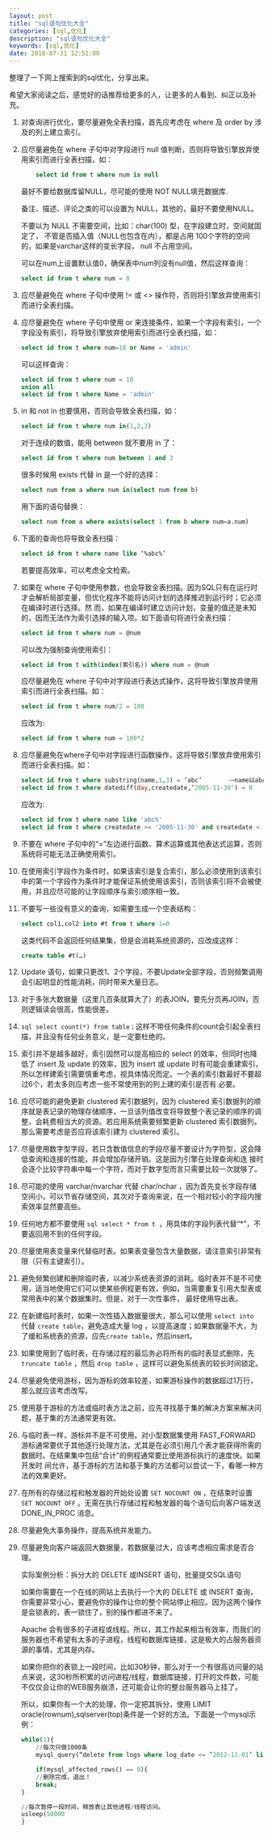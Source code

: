 ```yaml
---
layout: post
title: "sql语句优化大全"
categories: [sql,优化]
description: "sql语句优化大全"
keywords: [sql,优化]
date: 2018-07-31 12:52:00
---
```


整理了一下网上搜索到的sql优化，分享出来。

希望大家阅读之后，感觉好的话推荐给更多的人，让更多的人看到、纠正以及补充。

1. 对查询进行优化，要尽量避免全表扫描，首先应考虑在 where 及 order by 涉及的列上建立索引。

2. 应尽量避免在 where 子句中对字段进行 null 值判断，否则将导致引擎放弃使用索引而进行全表扫描，如：
    ```sql 
        select id from t where num is null
    ```
    最好不要给数据库留NULL，尽可能的使用 NOT NULL填充数据库.

    备注、描述、评论之类的可以设置为 NULL，其他的，最好不要使用NULL。

    不要以为 NULL 不需要空间，比如：char(100) 型，在字段建立时，空间就固定了， 不管是否插入值（NULL也包含在内），都是占用 100个字符的空间的，如果是varchar这样的变长字段， null 不占用空间。

    可以在num上设置默认值0，确保表中num列没有null值，然后这样查询：
    ```sql
    select id from t where num = 0
    ```

3. 应尽量避免在 where 子句中使用 != 或 <> 操作符，否则将引擎放弃使用索引而进行全表扫描。

4. 应尽量避免在 where 子句中使用 or 来连接条件，如果一个字段有索引，一个字段没有索引，将导致引擎放弃使用索引而进行全表扫描，如：
    ```sql
    select id from t where num=10 or Name = 'admin'
    ```
    可以这样查询：
    ```sql
    select id from t where num = 10
    union all
    select id from t where Name = 'admin'
    ```
5. in 和 not in 也要慎用，否则会导致全表扫描，如：
    ```sql
    select id from t where num in(1,2,3)
    ```
    对于连续的数值，能用 between 就不要用 in 了：
    ```sql
    select id from t where num between 1 and 3
    ```
    很多时候用 exists 代替 in 是一个好的选择：
    ```sql
    select num from a where num in(select num from b)
    ```
    用下面的语句替换：
    ```sql
    select num from a where exists(select 1 from b where num=a.num)
    ```

6. 下面的查询也将导致全表扫描：
    ```sql
    select id from t where name like ‘%abc%’
    ```
    若要提高效率，可以考虑全文检索。
7. 如果在 where 子句中使用参数，也会导致全表扫描。因为SQL只有在运行时才会解析局部变量，但优化程序不能将访问计划的选择推迟到运行时；它必须在编译时进行选择。然 而，如果在编译时建立访问计划，变量的值还是未知的，因而无法作为索引选择的输入项。如下面语句将进行全表扫描：
    ```sql
    select id from t where num = @num
    ```
    可以改为强制查询使用索引：
    ```sql
    select id from t with(index(索引名)) where num = @num
    ```
    应尽量避免在 where 子句中对字段进行表达式操作，这将导致引擎放弃使用索引而进行全表扫描。如：
    ```sql
    select id from t where num/2 = 100
    ```
    应改为:
    ```sql
    select id from t where num = 100*2
    ```
9. 应尽量避免在where子句中对字段进行函数操作，这将导致引擎放弃使用索引而进行全表扫描。如：
    ```sql
    select id from t where substring(name,1,3) = ’abc’       -–name以abc开头的id
    select id from t where datediff(day,createdate,’2005-11-30′) = 0    -–‘2005-11-30’    --生成的id
    ```
    应改为:
    ```sql
    select id from t where name like 'abc%'
    select id from t where createdate >= '2005-11-30' and createdate < '2005-12-1'
    ```
10. 不要在 where 子句中的“=”左边进行函数、算术运算或其他表达式运算，否则系统将可能无法正确使用索引。
11. 在使用索引字段作为条件时，如果该索引是复合索引，那么必须使用到该索引中的第一个字段作为条件时才能保证系统使用该索引，否则该索引将不会被使用，并且应尽可能的让字段顺序与索引顺序相一致。
12. 不要写一些没有意义的查询，如需要生成一个空表结构：
    ```sql
    select col1,col2 into #t from t where 1=0
    ```
    这类代码不会返回任何结果集，但是会消耗系统资源的，应改成这样：
    ```sql
    create table #t(…)
    ```
13. Update 语句，如果只更改1、2个字段，不要Update全部字段，否则频繁调用会引起明显的性能消耗，同时带来大量日志。
14. 对于多张大数据量（这里几百条就算大了）的表JOIN，要先分页再JOIN，否则逻辑读会很高，性能很差。
15. ```sql select count(*) from table；```这样不带任何条件的count会引起全表扫描，并且没有任何业务意义，是一定要杜绝的。
16. 索引并不是越多越好，索引固然可以提高相应的 select 的效率，但同时也降低了 insert 及 update 的效率，因为 insert 或 update 时有可能会重建索引，所以怎样建索引需要慎重考虑，视具体情况而定。一个表的索引数最好不要超过6个，若太多则应考虑一些不常使用到的列上建的索引是否有 必要。
17. 应尽可能的避免更新 clustered 索引数据列，因为 clustered 索引数据列的顺序就是表记录的物理存储顺序，一旦该列值改变将导致整个表记录的顺序的调整，会耗费相当大的资源。若应用系统需要频繁更新 clustered 索引数据列，那么需要考虑是否应将该索引建为 clustered 索引。
18. 尽量使用数字型字段，若只含数值信息的字段尽量不要设计为字符型，这会降低查询和连接的性能，并会增加存储开销。这是因为引擎在处理查询和连 接时会逐个比较字符串中每一个字符，而对于数字型而言只需要比较一次就够了。
19. 尽可能的使用 varchar/nvarchar 代替 char/nchar ，因为首先变长字段存储空间小，可以节省存储空间，其次对于查询来说，在一个相对较小的字段内搜索效率显然要高些。
20. 任何地方都不要使用 ```sql select * from t ```，用具体的字段列表代替“*”，不要返回用不到的任何字段。
21. 尽量使用表变量来代替临时表。如果表变量包含大量数据，请注意索引非常有限（只有主键索引）。
22.  避免频繁创建和删除临时表，以减少系统表资源的消耗。临时表并不是不可使用，适当地使用它们可以使某些例程更有效，例如，当需要重复引用大型表或常用表中的某个数据集时。但是，对于一次性事件， 最好使用导出表。
23. 在新建临时表时，如果一次性插入数据量很大，那么可以使用 ```select into ```代替 ```create table```，避免造成大量 log ，以提高速度；如果数据量不大，为了缓和系统表的资源，应先```create table```，然后insert。
24. 如果使用到了临时表，在存储过程的最后务必将所有的临时表显式删除，先 ```truncate table``` ，然后 ```drop table``` ，这样可以避免系统表的较长时间锁定。
25. 尽量避免使用游标，因为游标的效率较差，如果游标操作的数据超过1万行，那么就应该考虑改写。
26. 使用基于游标的方法或临时表方法之前，应先寻找基于集的解决方案来解决问题，基于集的方法通常更有效。
27. 与临时表一样，游标并不是不可使用。对小型数据集使用 FAST_FORWARD 游标通常要优于其他逐行处理方法，尤其是在必须引用几个表才能获得所需的数据时。在结果集中包括“合计”的例程通常要比使用游标执行的速度快。如果开发时 间允许，基于游标的方法和基于集的方法都可以尝试一下，看哪一种方法的效果更好。
28. 在所有的存储过程和触发器的开始处设置 ```SET NOCOUNT ON``` ，在结束时设置 ```SET NOCOUNT OFF``` 。无需在执行存储过程和触发器的每个语句后向客户端发送 DONE_IN_PROC 消息。
29. 尽量避免大事务操作，提高系统并发能力。
30. 尽量避免向客户端返回大数据量，若数据量过大，应该考虑相应需求是否合理。

    实际案例分析：拆分大的 DELETE 或INSERT 语句，批量提交SQL语句

    如果你需要在一个在线的网站上去执行一个大的 DELETE 或 INSERT 查询，你需要非常小心，要避免你的操作让你的整个网站停止相应。因为这两个操作是会锁表的，表一锁住了，别的操作都进不来了。

    Apache 会有很多的子进程或线程。所以，其工作起来相当有效率，而我们的服务器也不希望有太多的子进程，线程和数据库链接，这是极大的占服务器资源的事情，尤其是内存。

    如果你把你的表锁上一段时间，比如30秒钟，那么对于一个有很高访问量的站点来说，这30秒所积累的访问进程/线程，数据库链接，打开的文件数，可能不仅仅会让你的WEB服务崩溃，还可能会让你的整台服务器马上挂了。

    所以，如果你有一个大的处理，你一定把其拆分，使用 LIMIT oracle(rownum),sqlserver(top)条件是一个好的方法。下面是一个mysql示例：
    ```sql
    while(1){
        //每次只做1000条
        mysql_query(“delete from logs where log_date <= ’2012-11-01’ limit 1000”);

        if(mysql_affected_rows() == 0){
        //删除完成，退出！
        break;
    }

    //每次暂停一段时间，释放表让其他进程/线程访问。
    usleep(50000
    }
    ```